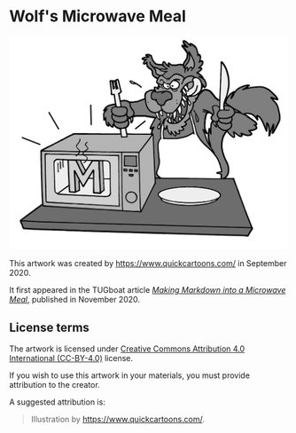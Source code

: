 # Wolf's Microwave Meal

 ![artwork](wolf-microwave.png "Wolf's Microwave Meal by <https://www.quickcartoons.com/>")

This artwork was created by <https://www.quickcartoons.com/> in September 2020.

It first appeared in the TUGboat article [_Making Markdown into a Microwave Meal_][tb129], published in November 2020.

## License terms

The artwork is licensed under [Creative Commons Attribution 4.0 International (CC-BY-4.0)][cc-by] license.

If you wish to use this artwork in your materials, you must provide attribution to the creator.

A suggested attribution is:

> Illustration by <https://www.quickcartoons.com/>.

 [tb129]: https://www.tug.org/TUGboat/tb41-3/tb129novotny-frozen.pdf
 [cc-by]: https://creativecommons.org/licenses/by/4.0/legalcode
